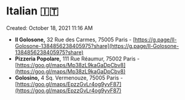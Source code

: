 # Italian 🇮🇹

Created: October 18, 2021 11:16 AM

- **Il Golosone,** 32 Rue des Carmes, 75005 Paris - [https://g.page/Il-Golosone-1384856238405975?share](https://g.page/Il-Golosone-1384856238405975?share)
- **Pizzeria Popolare,** 111 Rue Réaumur, 75002 Paris - [https://goo.gl/maps/Mp38zL9kaGaDpCbv8](https://goo.gl/maps/Mp38zL9kaGaDpCbv8)
- **Golosino,** 4 Sq. Vermenouze, 75005 Paris - [https://goo.gl/maps/EpzzGvLr4og9yvF87](https://goo.gl/maps/EpzzGvLr4og9yvF87)